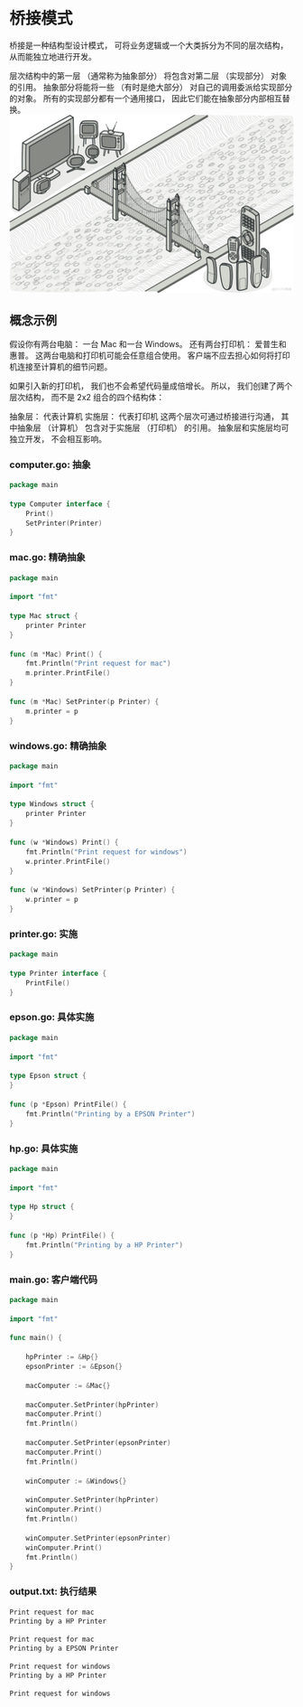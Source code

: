 # 桥接模式

桥接是一种结构型设计模式， 可将业务逻辑或一个大类拆分为不同的层次结构， 从而能独立地进行开发。

层次结构中的第一层 （通常称为抽象部分） 将包含对第二层 （实现部分） 对象的引用。 抽象部分将能将一些 （有时是绝大部分） 对自己的调用委派给实现部分的对象。 所有的实现部分都有一个通用接口， 因此它们能在抽象部分内部相互替换。
![img.png](imgs/img.png)
## 概念示例
假设你有两台电脑： 一台 Mac 和一台 Windows。 还有两台打印机： 爱普生和惠普。 这两台电脑和打印机可能会任意组合使用。 客户端不应去担心如何将打印机连接至计算机的细节问题。

如果引入新的打印机， 我们也不会希望代码量成倍增长。 所以， 我们创建了两个层次结构， 而不是 2x2 组合的四个结构体：

抽象层： 代表计算机
实施层： 代表打印机
这两个层次可通过桥接进行沟通， 其中抽象层 （计算机） 包含对于实施层 （打印机） 的引用。 抽象层和实施层均可独立开发， 不会相互影响。

### computer.go: 抽象
```go
package main

type Computer interface {
    Print()
    SetPrinter(Printer)
}
```
### mac.go: 精确抽象
```go
package main

import "fmt"

type Mac struct {
    printer Printer
}

func (m *Mac) Print() {
    fmt.Println("Print request for mac")
    m.printer.PrintFile()
}

func (m *Mac) SetPrinter(p Printer) {
    m.printer = p
}
```
### windows.go: 精确抽象
```go
package main

import "fmt"

type Windows struct {
    printer Printer
}

func (w *Windows) Print() {
    fmt.Println("Print request for windows")
    w.printer.PrintFile()
}

func (w *Windows) SetPrinter(p Printer) {
    w.printer = p
}
```
### printer.go: 实施
```go
package main

type Printer interface {
    PrintFile()
}
```
### epson.go: 具体实施
```go
package main

import "fmt"

type Epson struct {
}

func (p *Epson) PrintFile() {
    fmt.Println("Printing by a EPSON Printer")
}
```
### hp.go: 具体实施
```go
package main

import "fmt"

type Hp struct {
}

func (p *Hp) PrintFile() {
    fmt.Println("Printing by a HP Printer")
}
```
### main.go: 客户端代码
```go
package main

import "fmt"

func main() {

    hpPrinter := &Hp{}
    epsonPrinter := &Epson{}

    macComputer := &Mac{}

    macComputer.SetPrinter(hpPrinter)
    macComputer.Print()
    fmt.Println()

    macComputer.SetPrinter(epsonPrinter)
    macComputer.Print()
    fmt.Println()

    winComputer := &Windows{}

    winComputer.SetPrinter(hpPrinter)
    winComputer.Print()
    fmt.Println()

    winComputer.SetPrinter(epsonPrinter)
    winComputer.Print()
    fmt.Println()
}
```
###  output.txt: 执行结果
```
Print request for mac
Printing by a HP Printer

Print request for mac
Printing by a EPSON Printer

Print request for windows
Printing by a HP Printer

Print request for windows
```